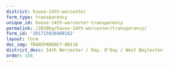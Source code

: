 ```yaml
---
district: house-14th-worcester
form_type: transparency
unique_id: house-14th-worcester-transparency
permalink: /2020bq/house-14th-worcester/transparency/
form_id: '201715926489162'
layout: form
doc_img: TRANSPARENCY-00116
district_desc: 14th Worcester / Rep. O'Day / West Boyleston
order: 156
---
```

